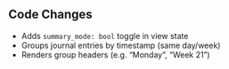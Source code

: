 ## Code Changes

- Adds `summary_mode: bool` toggle in view state
- Groups journal entries by timestamp (same day/week)
- Renders group headers (e.g. “Monday”, “Week 21”)
